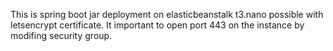 This is spring boot jar deployment on elasticbeanstalk t3.nano possible with letsencrypt certificate.
It important to open port 443 on the instance by modifing security group.
